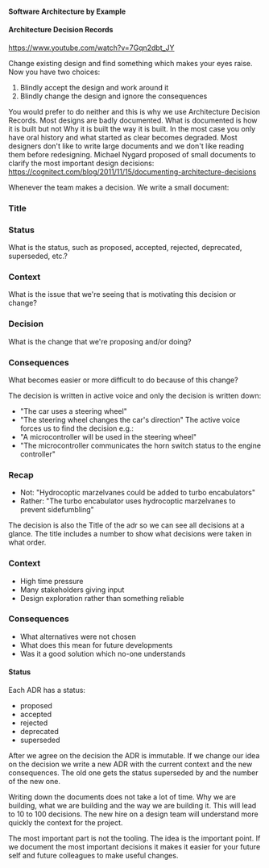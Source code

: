 #### Software Architecture by Example



#### Architecture Decision Records
https://www.youtube.com/watch?v=7Gqn2dbt_JY

Change existing design and find something which makes your eyes raise.
Now you have two choices: 
1. Blindly accept the design and work around it
2. Blindly change the design and ignore the consequences

You would prefer to do neither and this is why we use Architecture Decision Records.
Most designs are badly documented. What is documented is how it is built but not Why it is built the way it is built.
In the most case you only have oral history and what started as clear becomes degraded.
Most designers don't like to write large documents and we don't like reading them before redesigning. 
Michael Nygard proposed of small documents to clarify the most important design decisions:
https://cognitect.com/blog/2011/11/15/documenting-architecture-decisions

Whenever the team makes a decision. We write a small document:

### Title

### Status
What is the status, such as proposed, accepted, rejected, deprecated, superseded, etc.?

### Context
What is the issue that we're seeing that is motivating this decision or change?

### Decision
What is the change that we're proposing and/or doing?

### Consequences
What becomes easier or more difficult to do because of this change?

The decision is written in active voice and only the decision is written down:
- "The car uses a steering wheel"
- "The steering wheel changes the car's direction"
The active voice forces us to find the decision e.g.:
- "A microcontroller will be used in the steering wheel"
- "The microcontroller communicates the horn switch status to the engine controller"

### Recap 
- Not: "Hydrocoptic marzelvanes could be added to turbo encabulators"
- Rather: "The turbo encabulator uses hydrocoptic marzelvanes to prevent sidefumbling"

The decision is also the Title of the adr so we can see all decisions at a glance.
The title includes a number to show what decisions were taken in what order.

### Context
- High time pressure
- Many stakeholders giving input
- Design exploration rather than something reliable

### Consequences
- What alternatives were not chosen
- What does this mean for future developments
- Was it a good solution which no-one understands

#### Status
Each ADR has a status: 
- proposed
- accepted
- rejected
- deprecated
- superseded

After we agree on the decision the ADR is immutable. If we change our idea on the decision we 
write a new ADR with the current context and the new consequences. The old one gets the status superseded
by and the number of the new one.

Writing down the documents does not take a lot of time.
Why we are building, what we are building and the way we are building it.
This will lead to 10 to 100 decisions. The new hire on a design team will understand more
quickly the context for the project.

The most important part is not the tooling. The idea is the important point. If we document the most
important decisions it makes it easier for your future self and future colleagues to make useful changes.

